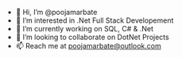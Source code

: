 - 👋 Hi, I’m @poojamarbate
- 👀 I’m interested in .Net Full Stack Developement
- 🌱 I’m currently working on SQL, C# & .Net
- 💞 I’m looking to collaborate on DotNet Projects
- 📫 Reach me at poojamarbate@outlook.com
